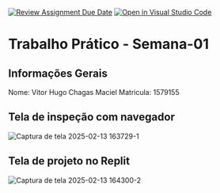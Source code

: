 [![Review Assignment Due Date](https://classroom.github.com/assets/deadline-readme-button-22041afd0340ce965d47ae6ef1cefeee28c7c493a6346c4f15d667ab976d596c.svg)](https://classroom.github.com/a/egWsXDcZ)
[![Open in Visual Studio Code](https://classroom.github.com/assets/open-in-vscode-2e0aaae1b6195c2367325f4f02e2d04e9abb55f0b24a779b69b11b9e10269abc.svg)](https://classroom.github.com/online_ide?assignment_repo_id=18192760&assignment_repo_type=AssignmentRepo)
# Trabalho Prático - Semana-01

## Informações Gerais
Nome: Vitor Hugo Chagas Maciel
Matricula: 1579155

## Tela de inspeção com navegador
![Captura de tela 2025-02-13 163729-1](https://github.com/user-attachments/assets/eb736243-a52d-41b8-a3dd-2d6e30b8eefd)


## Tela de projeto no Replit

![Captura de tela 2025-02-13 164300-2](https://github.com/user-attachments/assets/39c07e97-d8a7-45dc-9ed7-e804eff0f0fc)
